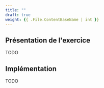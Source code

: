 ```yaml
---
title: ""
draft: true
weight: {{ .File.ContentBaseName | int }}
---
```


## Présentation de l'exercice

TODO

## Implémentation

TODO
